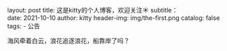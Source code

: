 
layout:     post
title:      这是kitty的个人博客，欢迎关注:sunny: 
subtitle：  
date:       2021-10-10
author:     kitty
header-img: img/the-first.png
catalog: false
tags:
    - 公告

海风牵着白云，浪花追逐浪花，船靠岸了吗？
